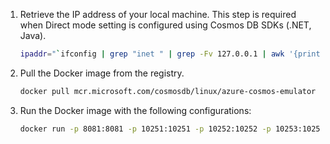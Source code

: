 1. Retrieve the IP address of your local machine. This step is required when Direct mode setting is configured using Cosmos DB SDKs (.NET, Java).

   ```bash
   ipaddr="`ifconfig | grep "inet " | grep -Fv 127.0.0.1 | awk '{print $2}' | head -n 1`"
   ```

1. Pull the Docker image from the registry.

   ```bash
   docker pull mcr.microsoft.com/cosmosdb/linux/azure-cosmos-emulator
   ```

1. Run the Docker image with the following configurations:

   ```bash
   docker run -p 8081:8081 -p 10251:10251 -p 10252:10252 -p 10253:10253 -p 10254:10254  -m 3g --cpus=2.0 --name=test-linux-emulator -e AZURE_COSMOS_EMULATOR_PARTITION_COUNT=10 -e AZURE_COSMOS_EMULATOR_ENABLE_DATA_PERSISTENCE=true -e AZURE_COSMOS_EMULATOR_IP_ADDRESS_OVERRIDE=$ipaddr -it mcr.microsoft.com/cosmosdb/linux/azure-cosmos-emulator
   ```